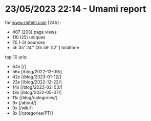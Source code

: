 # 23/05/2023 22:14 - Umami report
for www.shifeiti.com [24h] :

 - 407 (203) page views
 - 110 (25) uniques
 - 70 (-3) bounces
 - 5h 35' 24'' (3h 59' 52'') totaltime


top 10 urls:
 - 64x [/]
 - 56x [/blog/2022-12-09/]
 - 42x [/blog/2023-01-12/]
 - 23x [/blog/2022-12-22/]
 - 14x [/blog/2023-02-03/]
 - 13x [/blog/2022-05-07/]
 - 11x [/blog/categories/]
 - 9x [/about/]
 - 9x [/wiki/]
 - 8x [/categories/PT/]


